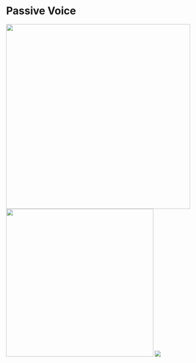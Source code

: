 # Passive Voice

<img src="https://www.pdfnotes.co/wp-content/uploads/2022/01/Active-And-Passive-Voice-Rules-Chart-PDF.jpg" width="500">

<img src="https://www.rbseguide.com/wp-content/uploads/2019/04/RBSE-Class-7-English-Grammar-Passive-Voice-1.png" width="400">

<img src="https://hindiessay.co.in/wp-content/uploads/2022/08/tenses-chart-in-hindi-800x400.jpg" width="">
